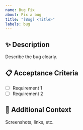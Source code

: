 ```yaml
---
name: Bug Fix
about: Fix a bug
title: "[Bug] <Title>"
labels: bug
---
```


## ✨ Description

Describe the bug clearly.

## 📋 Acceptance Criteria

- [ ] Requirement 1
- [ ] Requirement 2

## 📎 Additional Context

Screenshots, links, etc.
